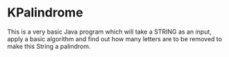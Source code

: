 # KPalindrome
This is a very basic Java program which will  take a STRING as an input, apply a basic algorithm and find out how many letters are to be removed to make this String a palindrom. 
